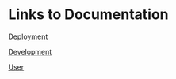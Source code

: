 # Links to Documentation
[Deployment](https://github.com/iauker01/InterFact/blob/master/Documentation/Deployment.md)

[Development]([Documentation/Dashboard/Development.md](https://github.com/iauker01/InterFact/blob/master/Documentation/Dashboard/Development.md))

[User](https://github.com/iauker01/InterFact/blob/master/Documentation/User.md)
